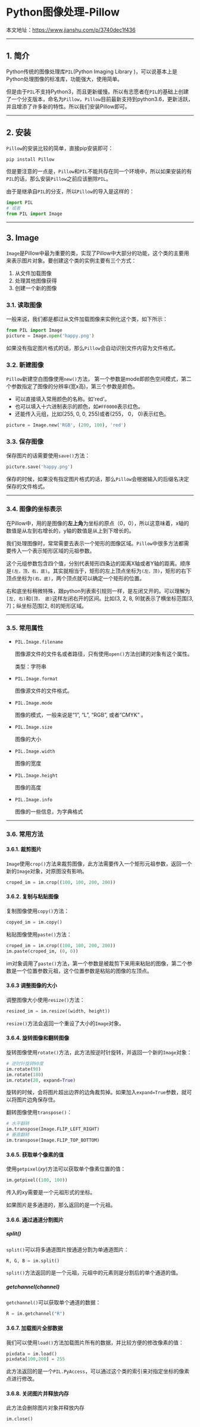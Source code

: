 # Python图像处理-Pillow

本文地址：https://www.jianshu.com/p/3740dec1f436

***

## 1. 简介

Python传统的图像处理库`PIL`(Python Imaging Library )，可以说基本上是Python处理图像的标准库，功能强大，使用简单。

但是由于`PIL`不支持Python3，而且更新缓慢。所以有志愿者在`PIL`的基础上创建了一个分支版本，命名为`Pillow`，`Pillow`目前最新支持到python3.6，更新活跃，并且增添了许多新的特性。所以我们安装Pillow即可。

***

## 2. 安装

`Pillow`的安装比较的简单，直接pip安装即可：

```python
pip install Pillow
```

但是要注意的一点是，`Pillow`和`PIL`不能共存在同一个环境中，所以如果安装的有`PIL`的话，那么安装`Pillow`之前应该删除`PIL`。

由于是继承自`PIL`的分支，所以`Pillow`的导入是这样的：

```python
import PIL 
# 或者
from PIL import Image
```

***

## 3. Image

`Image`是Pillow中最为重要的类，实现了Pillow中大部分的功能，这个类的主要用来表示图片对象。要创建这个类的实例主要有三个方式：

1. 从文件加载图像
2. 处理其他图像获得
3. 创建一个新的图像

### 3.1. 读取图像

一般来说，我们都是都过从文件加载图像来实例化这个类，如下所示：

```python
from PIL import Image
picture = Image.open('happy.png')
```

如果没有指定图片格式的话，那么`Pillow`会自动识别文件内容为文件格式。

### 3.2. 新建图像

`Pillow`新建空白图像使用`new()`方法， 第一个参数是mode即颜色空间模式，第二个参数指定了图像的分辨率(宽x高)，第三个参数是颜色。

- 可以直接填入常用颜色的名称。如'red'。
- 也可以填入十六进制表示的颜色，如`#FF0000`表示红色。
- 还能传入元组，比如(255, 0, 0, 255)或者(255， 0， 0)表示红色。 

```python
picture = Image.new('RGB', (200, 100), 'red')
```

### 3.3. 保存图像

保存图片的话需要使用`save()`方法：

```python
picture.save('happy.png')
```

保存的时候，如果没有指定图片格式的话，那么`Pillow`会根据输入的后缀名决定保存的文件格式。

***

### 3.4. 图像的坐标表示

在Pillow中，用的是图像的**左上角**为坐标的原点（0，0），所以这意味着，x轴的数值是从左到右增长的，y轴的数值是从上到下增长的。

我们处理图像时，常常需要去表示一个矩形的图像区域。`Pillow`中很多方法都需要传入一个表示矩形区域的元祖参数。

这个元组参数包含四个值，分别代表矩形四条边的距离X轴或者Y轴的距离。顺序是`(左，顶，右，底)`。其实就相当于，矩形的左上顶点坐标为`(左，顶)`，矩形的右下顶点坐标为`(右，底)`，两个顶点就可以确定一个矩形的位置。

右和底坐标稍微特殊，跟python列表索引规则一样，是左闭又开的。可以理解为`[左, 右)`和`[顶， 底)`这样左闭右开的区间。比如(3, 2, 8, 9)就表示了横坐标范围[3, 7]；纵坐标范围[2, 8]的矩形区域。 

***

### 3.5. 常用属性

- `PIL.Image.filename`

  图像源文件的文件名或者路径，只有使用`open()`方法创建的对象有这个属性。

  类型：字符串

- `PIL.Image.format`

  图像源文件的文件格式。

- `PIL.Image.mode`

   图像的模式，一般来说是“1”, “L”, “RGB”, 或者“CMYK” 。

- `PIL.Image.size`

  图像的大小

- `PIL.Image.width`

  图像的宽度

- `PIL.Image.height`

  图像的高度

- `PIL.Image.info`

  图像的一些信息，为字典格式

***

### 3.6. 常用方法

#### 3.6.1. 裁剪图片

`Image`使用`crop()`方法来裁剪图像，此方法需要传入一个矩形元祖参数，返回一个新的`Image`对象，对原图没有影响。

```python
croped_im = im.crop((100, 100, 200, 200))
```

#### 3.6.2. 复制与粘贴图像

复制图像使用`copy()`方法：

```python
copyed_im = im.copy()
```

粘贴图像使用`paste()`方法：

```python
croped_im = im.crop((100, 100, 200, 200))
im.paste(croped_im, (0, 0))
```

im对象调用了`paste()`方法，第一个参数是被裁剪下来用来粘贴的图像，第二个参数是一个位置参数元祖，这个位置参数是粘贴的图像的左顶点。

#### 3.6.3 调整图像的大小

调整图像大小使用`resize()`方法：

```python
resized_im = im.resize((width, height))
```

`resize()`方法会返回一个重设了大小的`Image`对象。

#### 3.6.4. 旋转图像和翻转图像

旋转图像使用`rotate()`方法，此方法按逆时针旋转，并返回一个新的`Image`对象：

```python
# 逆时针旋转90度
im.rotate(90)
im.rotate(180)
im.rotate(20, expand=True)
```

旋转的时候，会将图片超出边界的边角裁剪掉。如果加入`expand=True`参数，就可以将图片边角保存住。

翻转图像使用`transpose()`：

```python
# 水平翻转
im.transpose(Image.FLIP_LEFT_RIGHT)
# 垂直翻转
im.transpose(Image.FLIP_TOP_BOTTOM)
```

#### 3.6.5. 获取单个像素的值

使用`getpixel`(*xy*)方法可以获取单个像素位置的值：

```python
im.getpixel((100, 100))
```

传入的xy需要是一个元祖形式的坐标。

如果图片是多通道的，那么返回的是一个元祖。

#### 3.6.6. 通过通道分割图片

##### split()

`split()`可以将多通道图片按通道分割为单通道图片：

```python
R, G, B = im.split()
```

`split()`方法返回的是一个元祖，元祖中的元素则是分割后的单个通道的值。

##### getchannel(channel)

`getchannel()`可以获取单个通道的数据：

```python
R = im.getchannel("R")
```

#### 3.6.7. 加载图片全部数据

我们可以使用`load()`方法加载图片所有的数据，并比较方便的修改像素的值：

```python
pixdata = im.load()
pixdata[100,200] = 255
```

此方法返回的是一个`PIL.PyAccess`，可以通过这个类的索引来对指定坐标的像素点进行修改。

#### 3.6.8. 关闭图片并释放内存

此方法会删除图片对象并释放内存

```python
im.close()
```

